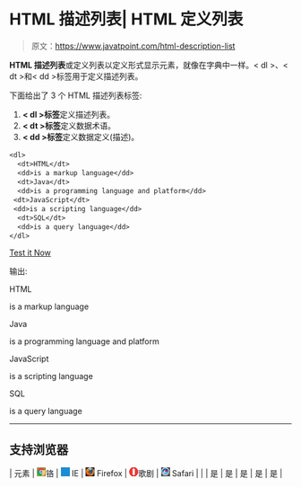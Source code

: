 # HTML 描述列表| HTML 定义列表

> 原文：<https://www.javatpoint.com/html-description-list>

**HTML 描述列表**或定义列表以定义形式显示元素，就像在字典中一样。< dl >、< dt >和< dd >标签用于定义描述列表。

下面给出了 3 个 HTML 描述列表标签:

1.  **< dl >标签**定义描述列表。
2.  **< dt >标签**定义数据术语。
3.  **< dd >标签**定义数据定义(描述)。

```
<dl>
  <dt>HTML</dt>
  <dd>is a markup language</dd>
  <dt>Java</dt>
  <dd>is a programming language and platform</dd>
 <dt>JavaScript</dt>
 <dd>is a scripting language</dd>
  <dt>SQL</dt>
  <dd>is a query language</dd> 
</dl>

```

[Test it Now](https://www.javatpoint.com/oprweb/test.jsp?filename=htmldescriptionlist1)

输出:

HTML

is a markup language

Java

is a programming language and platform

JavaScript

is a scripting language

SQL

is a query language

* * *

## 支持浏览器

| 元素 | ![chrome browser](img/4fbdc93dc2016c5049ed108e7318df19.png)铬 | ![ie browser](img/83dd23df1fe8373fd5bf054b2c1dd88b.png) IE | ![firefox browser](img/4f001fff393888a8a807ed29b28145d1.png) Firefox | ![opera browser](img/6cad4a592cc69a052056a0577b4aac65.png)歌剧 | ![safari browser](img/a0f6a9711a92203c5dc5c127fe9c9fca.png) Safari |
|  | 是 | 是 | 是 | 是 | 是 |